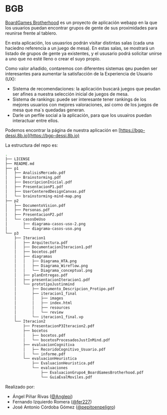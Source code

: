 # BGB

[BoardGames Brotherhood](https://bgp-dessi.8b.io) es un proyecto de aplicación webapp en la que los usuarios puedan encontrar grupos de gente de sus proximidades para reunirse frente al tablero.

En esta aplicación, los usuasrios podrán visitar distintas salas (cada una haciedno referencia a un juego de mesa). En estas salas, se mostrará un listado de grupos de gente ya existentes, y el ususario podrá solicitar unirse a uno que no esté lleno o crear el suyo propio.

Como valor añadido, contaremos con diferentes sistemas qeu pueden ser interesantes para aumentar la satisfacción de la Experiencia de Usuario (UX):
- Sistema de recomendaciones: la aplicación buscará juegos que peudan ser afines a nuestra selección inicial de juegos de mesa.
- Sistema de rankings: puede ser interesante tener rankings de los mejores usuarios con mejores valoraciones, así como de los juegos de mesa que ma´s quedadas generan.
- Darle un perfile social a la aplicación, para que los usuairos puedan interactuar entre ellos.


Podemos encontrar la página de nuestra aplicación en [https://bgp-dessi.8b.io](https://bgp-dessi.8b.io)

La estructura del repo es:

```bash
.
├── LICENSE
├── README.md
├── p1
│   ├── AnalisisMercado.pdf
│   ├── Brainstorming.pdf
│   ├── DescripcionInicial.pdf
│   ├── PresentacionP1.pdf
│   ├── UserCenteredDesignCanvas.pdf
│   └── brainstorming-mind-map.png
├── p2
│   ├── DocumentoVision.pdf
│   ├── Personas.pdf
│   ├── PresentacionP2.pdf
│   └── casosDeUso
│       ├── diagrama-casos-uso-2.png
│       └── diagrama-casos-uso.png
└── p3
    ├── Iteracion1
    │   ├── Arquitectura.pdf
    │   ├── DocumentacionIteracion1.pdf
    │   ├── bocetos.pdf
    │   ├── diagramas
    │   │   ├── Diagrama_HTA.png
    │   │   ├── Diagrama_Wireflow.png
    │   │   └── Diagrama_conceptual.png
    │   ├── planEntregas.pdf
    │   ├── presentacionIteracion1.pdf
    │   └── prototipoJustinmind
    │       ├── Documento_Descripcion_Protipo.pdf
    │       ├── iteracion1_final
    │       │   ├── images
    │       │   ├── index.html
    │       │   ├── resources
    │       │   └── review
    │       └── iteracion1_final.vp
    └── Iteracion2
        ├── PresentacionP3Iteracion2.pdf
        ├── bocetos
        │   ├── bocetos.pdf
        │   └── bocetosProcesadosJustInMind.pdf
        ├── evaluacionCognitiva
        │   ├── RecoridoCognitivo_Usuario.pdf
        │   └── informe.pdf
        └── evaluacionHeuristica
            ├── EvaluacionHeuristica.pdf
            └── evaluaciones
                ├── EvaluacionGrupo4_BoardGamesBrotherhood.pdf
                └── GuiaEvalMoviles.pdf
```


Realizado por:
- Ángel Píñar Rivas ([@Anglepi](https://github.com/anglepi))
- Fernando Izquierdo Romera ([@fer227](https://github.com/fer227))
- José Antonio Córdoba Gómez ([@pepitoenpeligro](https://github.com/pepitoenpeligro))
